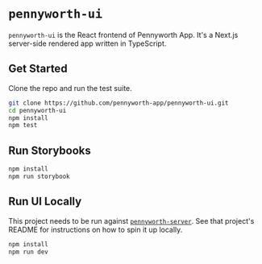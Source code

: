 # `pennyworth-ui`

`pennyworth-ui` is the React frontend of Pennyworth App. It's a Next.js server-side rendered app written in TypeScript.

## Get Started

Clone the repo and run the test suite.

```sh
git clone https://github.com/pennyworth-app/pennyworth-ui.git
cd pennyworth-ui
npm install
npm test
```

## Run Storybooks

```sh
npm install
npm run storybook
```

## Run UI Locally

This project needs to be run against [`pennyworth-server`](https://github.com/pennyworth-app/pennyworth-server). See that project's README for instructions on how to spin it up locally.

```sh
npm install
npm run dev
```
